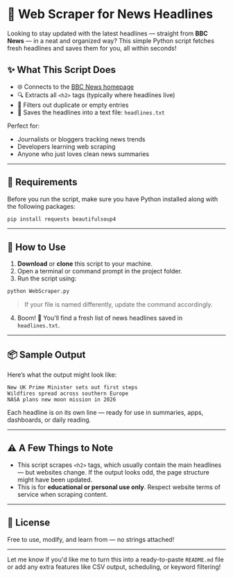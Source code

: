 # 📰 Web Scraper for News Headlines

Looking to stay updated with the latest headlines — straight from **BBC News** — in a neat and organized way? This simple Python script fetches fresh headlines and saves them for you, all within seconds!

## ✨ What This Script Does

* 🌐 Connects to the [BBC News homepage](https://www.bbc.com/news)
* 🔍 Extracts all `<h2>` tags (typically where headlines live)
* 🧹 Filters out duplicate or empty entries
* 💾 Saves the headlines into a text file: `headlines.txt`

Perfect for:

* Journalists or bloggers tracking news trends
* Developers learning web scraping
* Anyone who just loves clean news summaries

---

## 🧰 Requirements

Before you run the script, make sure you have Python installed along with the following packages:

```bash
pip install requests beautifulsoup4
```

---

## 🚀 How to Use

1. **Download** or **clone** this script to your machine.
2. Open a terminal or command prompt in the project folder.
3. Run the script using:

```bash
python WebScraper.py
```

> If your file is named differently, update the command accordingly.

4. Boom! 🎉 You'll find a fresh list of news headlines saved in `headlines.txt`.

---

## 📦 Sample Output

Here’s what the output might look like:

```
New UK Prime Minister sets out first steps
Wildfires spread across southern Europe
NASA plans new moon mission in 2026
```

Each headline is on its own line — ready for use in summaries, apps, dashboards, or daily reading.

---

## ⚠️ A Few Things to Note

* This script scrapes `<h2>` tags, which usually contain the main headlines — but websites change. If the output looks odd, the page structure might have been updated.
* This is for **educational or personal use only**. Respect website terms of service when scraping content.

---

## 🪪 License

Free to use, modify, and learn from — no strings attached!

---

Let me know if you'd like me to turn this into a ready-to-paste `README.md` file or add any extra features like CSV output, scheduling, or keyword filtering!
